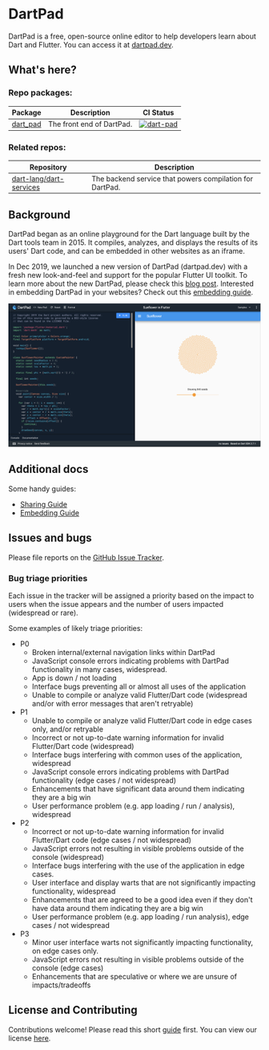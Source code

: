 # DartPad

DartPad is a free, open-source online editor to help developers learn about Dart
and Flutter. You can access it at [dartpad.dev](http://dartpad.dev).

## What's here?

### Repo packages:

| Package | Description | CI Status |
| --- | --- | --- |
| [dart_pad](pkgs/dart_pad/) | The front end of DartPad. | [![dart-pad](https://github.com/dart-lang/dart-pad/actions/workflows/dart_pad.yml/badge.svg)](https://github.com/dart-lang/dart-pad/actions/workflows/dart_pad.yml) |

### Related repos:

| Repository | Description |
| --- | --- |
| [dart-lang/dart-services](https://github.com/dart-lang/dart-services) | The backend service that powers compilation for DartPad. |

## Background

DartPad began as an online playground for the Dart language built by the Dart
tools team in 2015. It compiles, analyzes, and displays the results of its
users' Dart code, and can be embedded in other websites as an iframe.

In Dec 2019, we launched a new version of DartPad (dartpad.dev) with a fresh new
look-and-feel and support for the popular Flutter UI toolkit. To learn more
about the new DartPad, please check this [blog
post](https://medium.com/dartlang/a-brand-new-dartpad-dev-with-flutter-support-16fe6027784).
Interested in embedding DartPad in your websites? Check out this [embedding
guide](https://github.com/dart-lang/dart-pad/wiki/Embedding-Guide).

![DartPad](https://raw.githubusercontent.com/dart-lang/dart-pad/main/doc/Sunflower.png)

## Additional docs

Some handy guides:

- [Sharing Guide](https://github.com/dart-lang/dart-pad/wiki/Sharing-Guide)
- [Embedding Guide](https://github.com/dart-lang/dart-pad/wiki/Embedding-Guide)

## Issues and bugs

Please file reports on the [GitHub Issue
Tracker](https://github.com/dart-lang/dart-pad/issues).

### Bug triage priorities

Each issue in the tracker will be assigned a priority based on the impact to
users when the issue appears and the number of users impacted (widespread or
rare).

Some examples of likely triage priorities:

*   P0
    *   Broken internal/external navigation links within DartPad
    *   JavaScript console errors indicating problems with DartPad functionality in many cases, widespread.
    *   App is down / not loading
    *   Interface bugs preventing all or almost all uses of the application
    *   Unable to compile or analyze valid Flutter/Dart code (widespread and/or with error messages that aren't retryable)
*   P1
    *   Unable to compile or analyze valid Flutter/Dart code in edge cases only, and/or retryable
    *   Incorrect or not up-to-date warning information for invalid Flutter/Dart code (widespread)
    *   Interface bugs interfering with common uses of the application, widespread
    *   JavaScript console errors indicating problems with DartPad functionality (edge cases / not widespread)
    *   Enhancements that have significant data around them indicating they are a big win
    *   User performance problem (e.g. app loading / run / analysis), widespread
*   P2
    *   Incorrect or not up-to-date warning information for invalid Flutter/Dart code (edge cases / not widespread)
    *   JavaScript errors not resulting in visible problems outside of the console (widespread)
    *   Interface bugs interfering with the use of the application in edge cases.
    *   User interface and display warts that are not significantly impacting functionality, widespread
    *   Enhancements that are agreed to be a good idea even if they don't have data around them indicating they are a big win
    *   User performance problem (e.g. app loading / run analysis), edge cases / not widespread
*   P3
    *   Minor user interface warts not significantly impacting functionality, on edge cases only.
    *   JavaScript errors not resulting in visible problems outside of the console (edge cases)
    *   Enhancements that are speculative or where we are unsure of impacts/tradeoffs

## License and Contributing

Contributions welcome! Please read this short
[guide](https://github.com/dart-lang/dart-pad/blob/main/CONTRIBUTING.md)
first. You can view our license
[here](https://github.com/dart-lang/dart-pad/blob/main/LICENSE).
